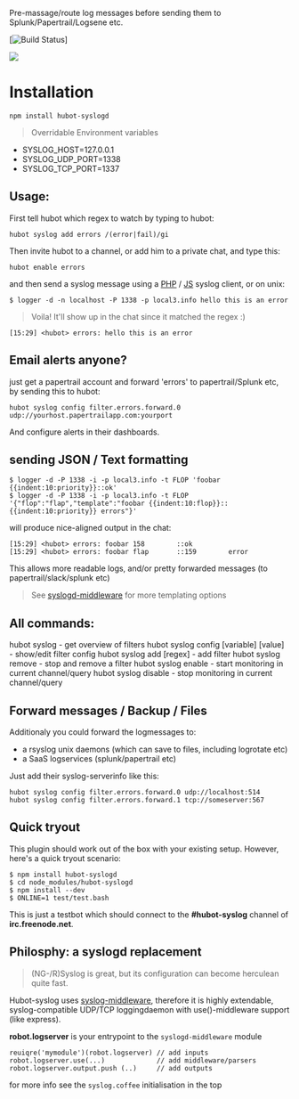 Pre-massage/route log messages before sending them to Splunk/Papertrail/Logsene etc.

[![Build Status](https://travis-ci.org/coderofsalvation/hubot-syslogd.svg?branch=master)]

<img src="https://www.websequencediagrams.com/cgi-bin/cdraw?lz=dGl0bGUgSFVCT1QtU1lTTE9HIEZMT1cKCnN5c2xvZ2NsaWVudC0-aHVib3Q6IHB1c2ggVURQL1RDUCBsb2cgbWVzc2FnZXMKABwFAB8JcmVnZXggbWF0Y2g_AAwPZm9ybWF0ADEIACsNIGNoYW5uZWxzL3VzZXJzACcFd2FyZABVCG90aGVyIHNlcnZpY2UAFQogCm5vdGUgcmlnaHQgb2YgABcQYWxlcnRpbmcgYW5kIG1ldHJpY3MgXG51c2luZzogXG4qIHBhcGVydHJhaWxcbiogc3BsdW5rXG4qIGxvZ2dseQAeBWxvZ3N0YXNoXG4AXw8AghMHSACBPAVhY3RzIGFzIACCNwYAgSYFZXIK&s=napkin"/>


# Installation 

    npm install hubot-syslogd

> Overridable Environment variables

* SYSLOG_HOST=127.0.0.1   
* SYSLOG_UDP_PORT=1338
* SYSLOG_TCP_PORT=1337   

## Usage:

First tell hubot which regex to watch by typing to hubot:

    hubot syslog add errors /(error|fail)/gi 
   
Then invite hubot to a channel, or add him to a private chat, and type this:

    hubot enable errors

and then send a syslog message using a [PHP](https://github.com/coderofsalvation/syslog-flexible) / [JS](https://npmjs.org/syslog-client) syslog client, or on unix:
  
    $ logger -d -n localhost -P 1338 -p local3.info hello this is an error 

> Voila! It'll show up in the chat since it matched the regex :)

    [15:29] <hubot> errors: hello this is an error 

## Email alerts anyone?

just get a papertrail account and forward 'errors' to papertrail/Splunk etc, by sending this to hubot:

    hubot syslog config filter.errors.forward.0 udp://yourhost.papertrailapp.com:yourport

And configure alerts in their dashboards.

## sending JSON / Text formatting 

    $ logger -d -P 1338 -i -p local3.info -t FLOP 'foobar {{indent:10:priority}}::ok'
    $ logger -d -P 1338 -i -p local3.info -t FLOP '{"flop":"flap","template":"foobar {{indent:10:flop}}::{{indent:10:priority}} errors"}'

will produce nice-aligned output in the chat:

    [15:29] <hubot> errors: foobar 158        ::ok 
    [15:29] <hubot> errors: foobar flap       ::159        error 

This allows more readable logs, and/or pretty forwarded messages (to papertrail/slack/splunk etc)

> See [syslogd-middleware](https://npmjs.org/syslogd-middleware) for more templating options

## All commands:

   hubot syslog                           - get overview of filters 
   hubot syslog config [variable] [value] - show/edit filter config
   hubot syslog add <id> [regex]          - add filter
   hubot syslog remove <id>               - stop and remove a filter 
   hubot syslog enable <id>               - start monitoring in current channel/query 
   hubot syslog disable <id>              - stop monitoring in current channel/query 

## Forward messages / Backup / Files

Additionaly you could forward the logmessages to:

* a rsyslog unix daemons (which can save to files, including logrotate etc)
* a SaaS logservices (splunk/papertrail etc)
    
Just add their syslog-serverinfo like this:    
    
    hubot syslog config filter.errors.forward.0 udp://localhost:514 
    hubot syslog config filter.errors.forward.1 tcp://someserver:567

## Quick tryout

This plugin should work out of the box with your existing setup.
However, here's a quick tryout scenario:

    $ npm install hubot-syslogd
    $ cd node_modules/hubot-syslogd
    $ npm install --dev
    $ ONLINE=1 test/test.bash

This is just a testbot which should connect to the __#hubot-syslog__ channel of __irc.freenode.net__.

## Philosphy: a syslogd replacement

> (NG-/R)Syslog is great, but its configuration can become herculean quite fast.

Hubot-syslog uses [syslog-middleware](https://npmjs.org/syslogd-middleware), therefore it is
highly extendable, syslog-compatible UDP/TCP loggingdaemon with use()-middleware support (like express).

__robot.logserver__ is your entrypoint to the `syslogd-middleware` module

    reuiqre('mymodule')(robot.logserver) // add inputs
    robot.logserver.use(...)             // add middleware/parsers
    robot.logserver.output.push (..)     // add outputs

for more info see the `syslog.coffee` initialisation in the top

